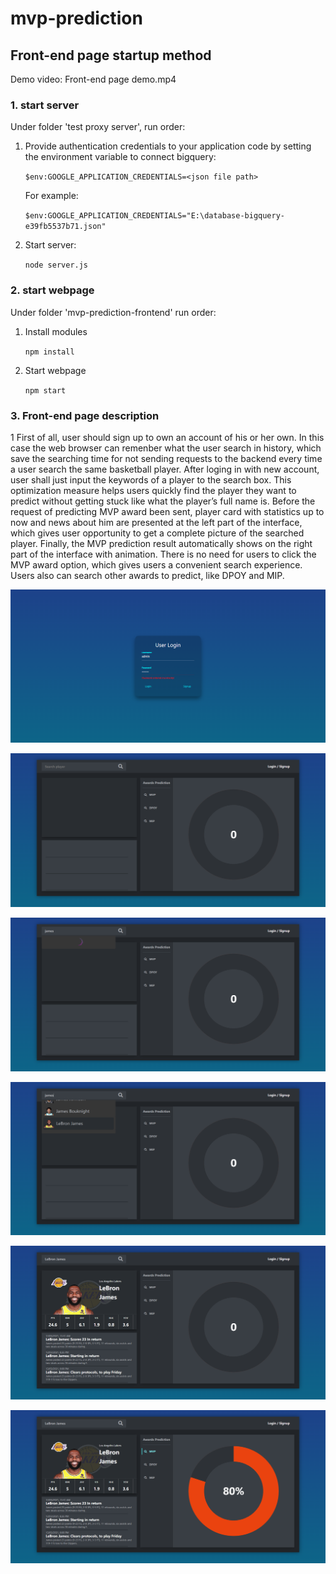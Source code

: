 # mvp-prediction

## Front-end page startup method

Demo video: Front-end page demo.mp4
### 1. start server

Under folder 'test proxy server', run order:

1. Provide authentication credentials to your application code by setting the environment variable to connect bigquery:

   `$env:GOOGLE_APPLICATION_CREDENTIALS=<json file path>`

   For example:

   `$env:GOOGLE_APPLICATION_CREDENTIALS="E:\database-bigquery-e39fb5537b71.json"`

2. Start server:

   `node server.js`

### 2. start webpage

Under folder 'mvp-prediction-frontend' run order:

1. Install modules

   `npm install`

2. Start webpage

   `npm start`
   
### 3. Front-end page description
   1
   First of all, user should sign up to own an account of his or her own. In this case the web
   browser can remenber what the user search in history, which save the searching time for not 
   sending requests to the backend every time a user search the same basketball player. 
    After loging in with new account, user shall just input the keywords of a player to the search
   box. This optimization measure helps users quickly find the player they want to predict without 
   getting stuck like what the player’s full name is. 
    Before the request of predicting MVP award been sent, player card with statistics up to now and
   news about him are presented at the left part of the interface, which gives user opportunity to 
   get a complete picture of the searched player.
    Finally, the MVP prediction result automatically shows on the right part of the interface with 
   animation. There is no need for users to click the MVP award option, which gives users a convenient 
   search experience. Users also can search other awards to predict, like DPOY and MIP.

![image](https://github.com/Calypso52/mvp-prediction/blob/master/pictures/Front-end%20page%20demo1.png)



![image](https://github.com/Calypso52/mvp-prediction/blob/master/pictures/Front-end%20page%20demo2.png)



![image](https://github.com/Calypso52/mvp-prediction/blob/master/pictures/Front-end%20page%20demo3.png)



![image](https://github.com/Calypso52/mvp-prediction/blob/master/pictures/Front-end%20page%20demo4.png)



![image](https://github.com/Calypso52/mvp-prediction/blob/master/pictures/Front-end%20page%20demo5.png)



![image](https://github.com/Calypso52/mvp-prediction/blob/master/pictures/Front-end%20page%20demo6.png)
